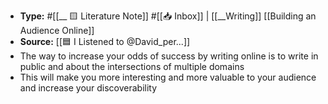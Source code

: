 - **Type:** #[[__ 🟨 Literature Note]] #[[📥 Inbox]] | [[__Writing]] [[Building an Audience Online]]
- **Source:** [[🟦 I Listened to @David_per...]]
- The way to increase your odds of success by writing online is to write in public and about the intersections of multiple domains
- This will make you more interesting and more valuable to your audience and increase your discoverability
